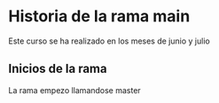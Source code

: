 # Historia de la rama main
Este curso se ha realizado en los meses de junio y julio

## Inicios de la rama

La rama empezo llamandose master
